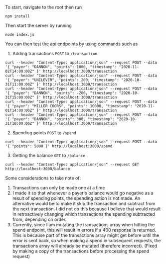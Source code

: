To start, navigate to the root then run
```
npm install
```

Then start the server by running
```
node index.js
```

You can then test the api endpoints by using commands such as
1. Adding transactions `POST` to `/transaction`
```
curl --header "Content-Type: application/json" --request POST --data '{ "payer": "DANNON", "points": 1000, "timestamp": "2020-11-02T14:00:00Z" }' http://localhost:3000/transaction
curl --header "Content-Type: application/json" --request POST --data '{ "payer": "UNILEVER", "points": 200, "timestamp": "2020-10-31T11:00:00Z" }' http://localhost:3000/transaction
curl --header "Content-Type: application/json" --request POST --data '{ "payer": "DANNON", "points": -200, "timestamp": "2020-10-31T15:00:00Z" }' http://localhost:3000/transaction
curl --header "Content-Type: application/json" --request POST --data '{ "payer": "MILLER COORS", "points": 10000, "timestamp": "2020-11-01T14:00:00Z" }' http://localhost:3000/transaction
curl --header "Content-Type: application/json" --request POST --data '{ "payer": "DANNON", "points": 300, "timestamp": "2020-10-31T10:00:00Z" }' http://localhost:3000/transaction
```
2. Spending points `POST` to `/spend`
```
curl --header "Content-Type: application/json" --request POST --data '{ "points": 5000 }' http://localhost:3000/spend
```
3. Getting the balance `GET` to `/balance`
```
curl --header "Content-Type: application/json" --request GET http://localhost:3000/balance
```

Some considerations to take note of:
1. Transactions can only be made one at a time
2. I made it so that whenever a payer's balance would go negative as a result of spending points, the spending action is not made.
   An alternative would be to make it skip the transaction and subtract from the next transaction.
   I did not do this because I believe that would result in retroactively changing which transactions the spending subtracted from, depending on order.
3. Currently, since I am mutating the transactions array when hitting the spend endpoint, this will result in errors if a 400 response is returned.
   This is because part of the transactions array might get before until the error is sent back, so when making a spend in subsequent requests,
   the transactions array will already be mutated (therefore incorrect). (Fixed by making a copy of the transactions before processing the spend request)